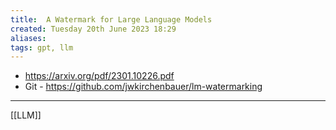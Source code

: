 ```yaml
---
title:  A Watermark for Large Language Models
created: Tuesday 20th June 2023 18:29
aliases: 
tags: gpt, llm
---
```

- https://arxiv.org/pdf/2301.10226.pdf
- Git - https://github.com/jwkirchenbauer/lm-watermarking

---
[[LLM]]